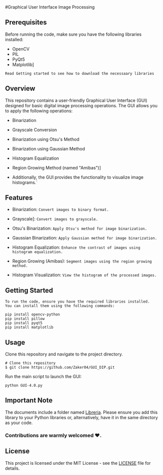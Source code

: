 #Graphical User Interface Image Processing

##		Prerequisites
Before running the code, make sure you have the following libraries installed:
- OpenCV
- PIL
- PyQt5
- Matplotlib]

```Read Getting started to see how to download the necessaary libraries```

##		Overview
This repository contains a user-friendly Graphical User Interface (GUI) designed for basic digital image processing operations.
The GUI allows you to apply the following operations:

- Binarization

- Grayscale Conversion

- Binarization using Otsu's Method

- Binarization using Gaussian Method

- Histogram Equalization

- Region Growing Method (named "Amibas")]

- Additionally, the GUI provides the functionality to visualize image histograms.`

##		Features
- Binarization: `Convert images to binary format.`

- Grayscale]: `Convert images to grayscale.`

- Otsu's Binarization: `Apply Otsu's method for image binarization.`

- Gaussian Binarization: `Apply Gaussian method for image binarization.`

- Histogram Equalization: `Enhance the contrast of images using histogram equalization.`

- Region Growing (Amibas): `Segment images using the region growing method.`

- Histogram Visualization: `View the histogram of the processed images.`

##		Getting Started
```
To run the code, ensure you have the required libraries installed.
You can install them using the following commands:
```
```
pip install opencv-python
pip install pillow
pip install pyqt5
pip install matplotlib
```

##		Usage
Clone this repository and navigate to the project directory.
```
# Clone this repository
$ git clone https://github.com/Zaker04/GUI_DIP.git
```
 Run the main script to launch the GUI:
```
python GUI-4.0.py
```
##		Important Note

The documents include a folder named [Libreria](Libreria). 
Please ensure you add this library to your Python libraries 
or, alternatively, have it in the same directory as your code.

### 	Contributions are warmly welcomed ❤️.

##		License
This project is licensed under the MIT License - see the [LICENSE](LICENSE) file for details.